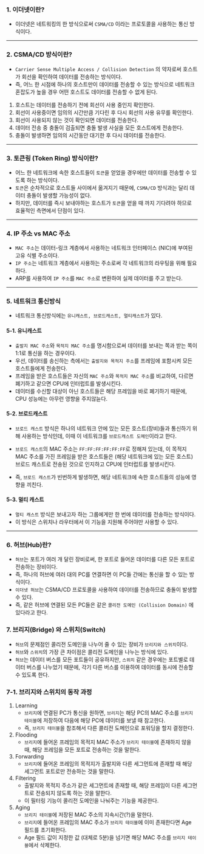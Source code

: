 ### 1. 이더넷이란?

- 이더넷은 네트워킹의 한 방식으로써 `CSMA/CD` 이라는 프로토콜을 사용하는 통신 방식이다.

---

### 2. CSMA/CD 방식이란?

- `Carrier Sense Multiple Access / Collision Detection` 의 약자로써 호스트가 회선을 확인하여 데이터를 전송하는 방식이다.
- 즉, 어느 한 시점에 하나의 호스트만이 데이터를 전송할 수 있는 방식으로 네트워크 혼잡도가 높을 경우 어떤 호스트도 데이터를 전송할 수 없게 된다.



1. 호스트는 데이터를 전송하기 전에 회선이 사용 중인지 확인한다.
2. 회선이 사용중이면 임의의 시간만큼 기다린 후 다시 회선의 사용 유무를 확인한다.
3. 회선이 사용되지 않는 것이 확인되면 데이터를 전송한다.
4. 데이터 전송 중 충돌이 검출되면 충돌 발생 사실을 모든 호스트에게 전송한다.
5. 충돌이 발생하면 임의의 시간동안 대기한 후 다시 데이터를 전송한다.

---

### 3. 토큰링 (Token Ring) 방식이란?

- 어느 한 네트워크에 속한 호스트들이 `토큰`을 얻었을 경우에만 데이터를 전송할 수 있도록 하는 방식이다.
- `토큰`은 순차적으로 호스트들 사이에서 옮겨지기 때문에, `CSMA/CD` 방식과는 달리 데이터 충돌이 발생할 가능성이 없다.
- 하지만, 데이터를 즉시 보내야하는 호스트가 `토큰`을 얻을 때 까지 기다려야 하므로 효율적인 측면에서 단점이 있다.

---

### 4. IP 주소 vs MAC 주소

- `MAC 주소`는 데이터-링크 계층에서 사용하는 네트워크 인터페이스 (NIC)에 부여된 고유 식별 주소이다.
- `IP 주소`는 네트워크 계층에서 사용하는 주소로써 각 네트워크의 라우팅을 위해 필요하다.
- ARP를 사용하여 `IP 주소`를 `MAC 주소`로 변환하여 실제 데이터를 주고 받는다.

---

### 5. 네트워크 통신방식

- 네트워크 통신방식에는 `유니캐스트, 브로드캐스트, 멀티캐스트`가 있다.

#### 5-1. 유니캐스트

- `출발지 MAC 주소`와 `목적지 MAC 주소`를 명시함으로써 데이터를 보내는 쪽과 받는 쪽이 1:1로 통신을 하는 경우이다.
- 우선, 데이터를 송신하는 측에서는 `출발지와 목적지 주소`를 프레임에 포함시켜 모든 호스트들에게 전송한다.
- 프레임을 받은 호스트들은 자신의 `MAC 주소`와 `목적지 MAC 주소`를 비교하여, 다르면 폐기하고 같으면 CPU에 인터럽트를 발생시킨다.
- 데이터를 수신할 대상이 아닌 호스트들은 해당 프레임을 바로 폐기하기 때문에, CPU 성능에는 아무런 영향을 주지않늗다.



#### 5-2. 브로드캐스트

- `브로드 캐스트` 방식은 하나의 네트워크 안에 있는 모든 호스트(장비)들과 통신하기 위해 사용하는 방식인데, 이때 이 네트워크를 `브로드캐스트 도메인`이라고 한다.

- `브로드 캐스트`의 MAC 주소는 `FF:FF:FF:FF:FF:FF`로 정해져 있는데, 이 목적지 MAC 주소를 가진 프레임을 받은 호스트들은 (해당 네트워크에 있는 모든 호스트) 브로드 캐스트로 전송된 것으로 인지하고 CPU에 인터럽트를 발생시킨다.
- 즉, `브로드 캐스트`가 빈번하게 발생하면, 해당 네트워크에 속한 호스트들의 성능에 영향을 끼친다.



#### 5-3. 멀티 캐스트

- `멀티 캐스트` 방식은 보내고자 하는 그룹에게만 한 번에 데이터를 전송하는 방식이다.
- 이 방식은 스위치나 라우터에서 이 기능을 지원해 주어야만 사용할 수 있다.

---

### 6. 허브(Hub)란?

- `허브`는 포트가 여러 개 달린 장비로써, 한 포트로 들어온 데이터를 다른 모든 포트로 전송하는 장비이다.
- 즉, 하나의 허브에 여러 대의 PC를 연결하면 이 PC들 간에는 통신을 할 수 있는 방식이다.
- `이더넷 허브`는 CSMA/CD 프로토콜을 사용하여 데이터를 전송하므로 충돌이 발생할 수 있다.
- 즉, 같은 허브에 연결된 모든 PC들은 같은 `콜리전 도메인 (Collision Domain)` 에 있다라고 한다.



### 7. 브리지(Bridge) 와 스위치(Switch)

- `허브`의 문제점인 콜리전 도메인을 나누어 줄 수 있는 장비가 `브리지와 스위치`이다.
- `허브`와 `스위치`의 가장 큰 차이점은 콜리전 도메인을 나누는 방식에 있다.
- `허브`는 데이터 버스를 모든 포트들이 공유하지만, `스위치` 같은 경우에는 포트별로 데이터 버스를 나누었기 때문에, 각기 다른 버스를 이용하여 데이터를 동시에 전송할 수 있도록 한다.



### 7-1. 브리지와 스위치의 동작 과정

1. Learning
   - `브리지`에 연결된 PC가 통신을 원하면, `브리지`는 해당 PC의 MAC 주소를 `브리지 테이블`에 저장하여 다음에 해당 PC에 데이터를 보낼 때 참고한다.
   - 즉, `브리지 테이블`을 참조해서 다른 콜리전 도메인으로 포워딩을 할지 결정한다.
2. Flooding
   - `브리지`에 들어온 프레임의 목적지 MAC 주소가 `브리지 테이블`에 존재하지 않을 때, 해당 프레임을 모든 포트로 전송하는 것을 말한다.
3. Forwarding
   - `브리지`에 들어온 프레임의 목적지가 출발지와 다른 세그먼트에 존재할 때 해당 세그먼트 포트로만 전송하는 것을 말한다.
4. Filtering
   - 출발지와 목적지 주소가 같은 세그먼트에 존재할 때, 해당 프레임이 다른 세그먼트로 전송되지 않도록 하는 것을 말한다.
   - 이 필터링 기능이 콜리전 도메인을 나눠주는 기능을 제공한다.
5. Aging
   - `브리지 테이블`에 저장된 MAC 주소의 지속시간(?)을 말한다.
   - `브리지`에 들어온 프레임의 MAC 주소가 `브리지 테이블`에 이미 존재한다면 Age 필드를 초기화한다.
   - Age 필드 값이 지정한 값 (대체로 5분)을 넘기면 해당 MAC 주소를 `브리지 테이블`에서 삭제한다.

